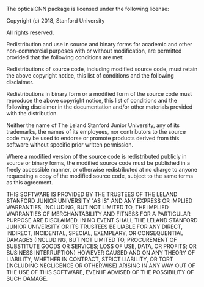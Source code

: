 The opticalCNN package is licensed under the following license:

Copyright (c) 2018, Stanford University

All rights reserved.

Redistribution and use in source and binary forms for academic and other non-commercial purposes with or without modification, are permitted provided that the following conditions are met:

Redistributions of source code, including modified source code, must retain the above copyright notice, this list of conditions and the following disclaimer.

Redistributions in binary form or a modified form of the source code must reproduce the above copyright notice, this list of conditions and the following disclaimer in the documentation and/or other materials provided with the distribution.

Neither the name of The Leland Stanford Junior University, any of its trademarks, the names of its employees, nor contributors to the source code may be used to endorse or promote products derived from this software without specific prior written permission.

Where a modified version of the source code is redistributed publicly in source or binary forms, the modified source code must be published in a freely accessible manner, or otherwise redistributed at no charge to anyone requesting a copy of the modified source code, subject to the same terms as this agreement.

THIS SOFTWARE IS PROVIDED BY THE TRUSTEES OF THE LELAND STANFORD JUNIOR UNIVERSITY "AS IS" AND ANY EXPRESS OR IMPLIED WARRANTIES, INCLUDING, BUT NOT LIMITED TO, THE IMPLIED WARRANTIES OF MERCHANTABILITY AND FITNESS FOR A PARTICULAR PURPOSE ARE DISCLAIMED. IN NO EVENT SHALL THE LELAND STANFORD JUNIOR UNIVERSITY OR ITS TRUSTEES BE LIABLE FOR ANY DIRECT, INDIRECT, INCIDENTAL, SPECIAL, EXEMPLARY, OR CONSEQUENTIAL DAMAGES (INCLUDING, BUT NOT LIMITED TO, PROCUREMENT OF SUBSTITUTE GOODS OR SERVICES; LOSS OF USE, DATA, OR PROFITS; OR BUSINESS INTERRUPTION) HOWEVER CAUSED AND ON ANY THEORY OF LIABILITY, WHETHER IN CONTRACT, STRICT LIABILITY, OR TORT (INCLUDING NEGLIGENCE OR OTHERWISE) ARISING IN ANY WAY OUT OF THE USE OF THIS SOFTWARE, EVEN IF ADVISED OF THE POSSIBILITY OF SUCH DAMAGE.
